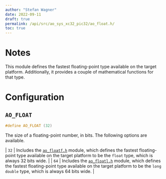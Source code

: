 ```yaml
---
author: "Stefan Wagner"
date: 2022-09-11
draft: true
permalink: /api/src/ao_sys_xc32_pic32/ao_float.h/
toc: true
---
```


# Notes

This module defines the fastest floating-point type available on the target platform. Additionally, it provides a couple of mathematical functions for that type.

# Configuration

## `AO_FLOAT`

```c
#define AO_FLOAT (32)
```

The size of a floating-point number, in bits. The following options are available.

| `32` | Includes the [`ao_floatf.h`](../ao/ao_floatf.h.md) module, which defines the fastest floating-point type available on the target platform to be the `float` type, which is always 32 bits wide. |
| `64` | Includes the [`ao_floatl.h`](../ao/ao_floatl.h.md) module, which defines the fastest floating-point type available on the target platform to be the `long double` type, which is always 64 bits wide. |
